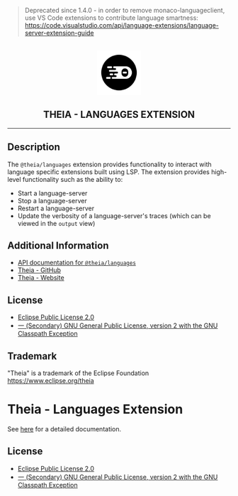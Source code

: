 > Deprecated since 1.4.0 - in order to remove monaco-languageclient,
use VS Code extensions to contribute language smartness: https://code.visualstudio.com/api/language-extensions/language-server-extension-guide

<div align='center'>

<br />

<img src='https://raw.githubusercontent.com/eclipse-theia/theia/master/logo/theia.svg?sanitize=true' alt='theia-ext-logo' width='100px' />

<h2>THEIA - LANGUAGES EXTENSION</h2>

<hr />

</div>

## Description

The `@theia/languages` extension provides functionality to interact with language specific extensions built using LSP.
The extension provides high-level functionality such as the ability to:
- Start a language-server
- Stop a language-server
- Restart a language-server
- Update the verbosity of a language-server's traces (which can be viewed in the `output` view)

## Additional Information

- [API documentation for `@theia/languages`](https://eclipse-theia.github.io/theia/docs/next/modules/languages.html)
- [Theia - GitHub](https://github.com/eclipse-theia/theia)
- [Theia - Website](https://theia-ide.org/)

## License

- [Eclipse Public License 2.0](http://www.eclipse.org/legal/epl-2.0/)
- [一 (Secondary) GNU General Public License, version 2 with the GNU Classpath Exception](https://projects.eclipse.org/license/secondary-gpl-2.0-cp)

## Trademark
"Theia" is a trademark of the Eclipse Foundation
https://www.eclipse.org/theia


# Theia - Languages Extension

See [here](https://www.theia-ide.org/doc/index.html) for a detailed documentation.

## License
- [Eclipse Public License 2.0](http://www.eclipse.org/legal/epl-2.0/)
- [一 (Secondary) GNU General Public License, version 2 with the GNU Classpath Exception](https://projects.eclipse.org/license/secondary-gpl-2.0-cp)
